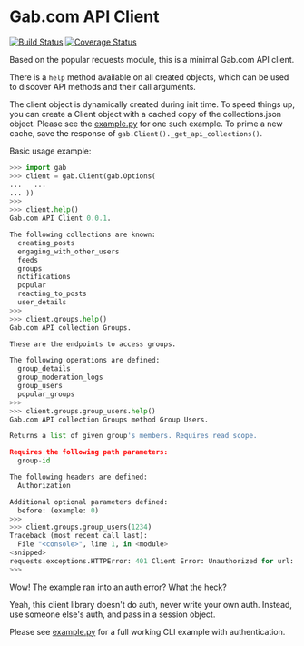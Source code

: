# Gab.com API Client

[![Build
Status](https://travis-ci.org/a-tal/gab.svg?branch=master)](https://travis-ci.org/a-tal/gab)
[![Coverage Status](https://coveralls.io/repos/github/a-tal/gab/badge.svg?branch=master)](https://coveralls.io/github/a-tal/gab?branch=master)

Based on the popular requests module, this is a minimal Gab.com API client.

There is a `help` method available on all created objects, which can
be used to discover API methods and their call arguments.

The client object is dynamically created during init time. To speed things
up, you can create a Client object with a cached copy of the collections.json
object. Please see the [example.py](example.py) for one such example. To prime
a new cache, save the response of `gab.Client()._get_api_collections()`.

Basic usage example:

```python
>>> import gab
>>> client = gab.Client(gab.Options(
...   ...
... ))
>>>
>>> client.help()
Gab.com API Client 0.0.1.

The following collections are known:
  creating_posts
  engaging_with_other_users
  feeds
  groups
  notifications
  popular
  reacting_to_posts
  user_details
>>>
>>> client.groups.help()
Gab.com API collection Groups.

These are the endpoints to access groups.

The following operations are defined:
  group_details
  group_moderation_logs
  group_users
  popular_groups
>>>
>>> client.groups.group_users.help()
Gab.com API collection Groups method Group Users.

Returns a list of given group's members. Requires read scope.

Requires the following path parameters:
  group-id

The following headers are defined:
  Authorization

Additional optional parameters defined:
  before: (example: 0)
>>>
>>> client.groups.group_users(1234)
Traceback (most recent call last):
  File "<console>", line 1, in <module>
<snipped>
requests.exceptions.HTTPError: 401 Client Error: Unauthorized for url: <snip>
>>>
```

Wow! The example ran into an auth error? What the heck?

Yeah, this client library doesn't do auth, never write your own auth.
Instead, use someone else's auth, and pass in a session object.

Please see [example.py](example.py) for a full working CLI example with authentication.
